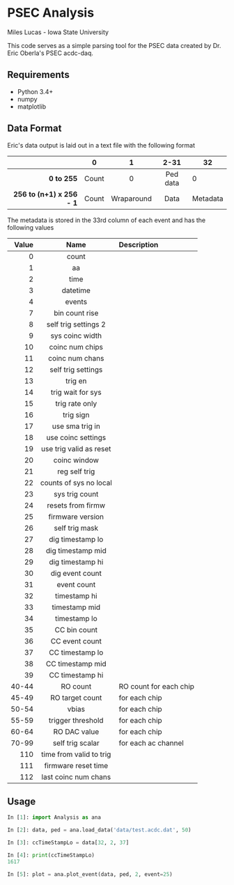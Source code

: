 # PSEC Analysis

Miles Lucas - Iowa State University

This code serves as a simple parsing tool for the PSEC data created by Dr. Eric Oberla's PSEC acdc-daq.

## Requirements

- Python 3.4+
- numpy
- matplotlib

## Data Format

Eric's data output is laid out in a text file with the following format

|                            |   0   |     1      |   2-31   | 32       |
| -------------------------: | :---: | :--------: | :------: | -------- |
|               **0 to 255** | Count |     0      | Ped data | 0        |
| **256 to (n+1) x 256 - 1** | Count | Wraparound |   Data   | Metadata |


The metadata is stored in the 33rd column of each event and has the following values

Value | Name | Description
-: | :-: | :-
0 | count |
1 | aa |
2 | time |
3 | datetime |
4 | events |
7 | bin count rise |
8 | self trig settings 2 |
9 | sys coinc width |
10 | coinc num chips |
11 | coinc num chans |
12 | self trig settings |
13 | trig en |
14 | trig wait for sys |
15 | trig rate only |
16 | trig sign |
17 | use sma trig in |
18 | use coinc settings |
19 | use trig valid as reset |
20 | coinc window |
21 | reg self trig |
22 | counts of sys no local |
23 | sys trig count |
24 | resets from firmw |
25 | firmware version |
26 | self trig mask |
27 | dig timestamp lo |
28 | dig timestamp mid |
29 | dig timestamp hi |
30 | dig event count |
31 | event count |
32 | timestamp hi |
33 | timestamp mid |
34 |timestamp lo
35 | CC bin count |
36 | CC event count |
37 | CC timestamp lo |
38 | CC timestamp mid |
39 | CC timestamp hi |
40-44 | RO count | RO count for each chip
45-49 | RO target count | for each chip
50-54 | vbias | for each chip
55-59 | trigger threshold | for each chip
60-64 | RO DAC value | for each chip
70-99 | self trig scalar | for each ac channel
110 | time from valid to trig |
111 | firmware reset time |
112 | last coinc num chans |


## Usage

```python
In [1]: import Analysis as ana

In [2]: data, ped = ana.load_data('data/test.acdc.dat', 50)

In [3]: ccTimeStampLo = data[32, 2, 37]

In [4]: print(ccTimeStampLo)
1617

In [5]: plot = ana.plot_event(data, ped, 2, event=25)
```
